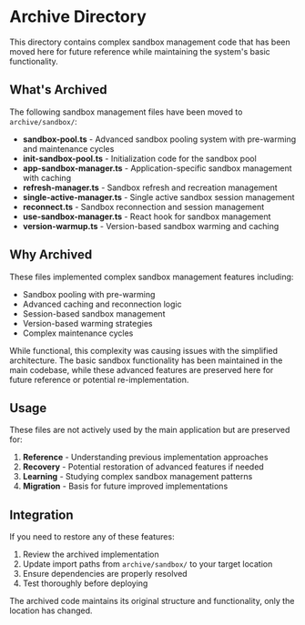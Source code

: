 # Archive Directory

This directory contains complex sandbox management code that has been moved here for future reference while maintaining the system's basic functionality.

## What's Archived

The following sandbox management files have been moved to `archive/sandbox/`:

- **sandbox-pool.ts** - Advanced sandbox pooling system with pre-warming and maintenance cycles
- **init-sandbox-pool.ts** - Initialization code for the sandbox pool
- **app-sandbox-manager.ts** - Application-specific sandbox management with caching
- **refresh-manager.ts** - Sandbox refresh and recreation management
- **single-active-manager.ts** - Single active sandbox session management
- **reconnect.ts** - Sandbox reconnection and session management
- **use-sandbox-manager.ts** - React hook for sandbox management
- **version-warmup.ts** - Version-based sandbox warming and caching

## Why Archived

These files implemented complex sandbox management features including:

- Sandbox pooling with pre-warming
- Advanced caching and reconnection logic
- Session-based sandbox management
- Version-based warming strategies
- Complex maintenance cycles

While functional, this complexity was causing issues with the simplified architecture. The basic sandbox functionality has been maintained in the main codebase, while these advanced features are preserved here for future reference or potential re-implementation.

## Usage

These files are not actively used by the main application but are preserved for:

1. **Reference** - Understanding previous implementation approaches
2. **Recovery** - Potential restoration of advanced features if needed
3. **Learning** - Studying complex sandbox management patterns
4. **Migration** - Basis for future improved implementations

## Integration

If you need to restore any of these features:

1. Review the archived implementation
2. Update import paths from `archive/sandbox/` to your target location
3. Ensure dependencies are properly resolved
4. Test thoroughly before deploying

The archived code maintains its original structure and functionality, only the location has changed. 